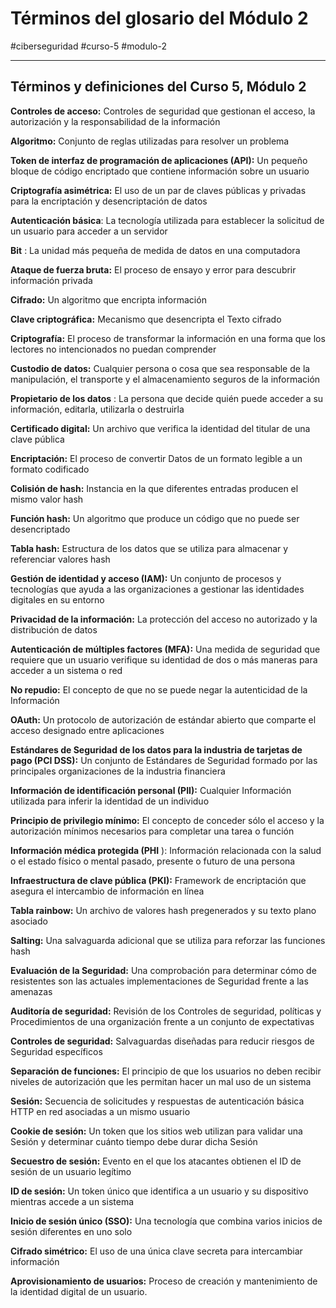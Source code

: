 # Términos del glosario del Módulo 2
#ciberseguridad #curso-5 #modulo-2 

---
## **Términos y definiciones del Curso 5, Módulo 2**

**Controles de acceso:** Controles de seguridad que gestionan el acceso, la autorización y la responsabilidad de la información

**Algoritmo:** Conjunto de reglas utilizadas para resolver un problema

**Token de interfaz de programación de aplicaciones (API):** Un pequeño bloque de código encriptado que contiene información sobre un usuario

**Criptografía asimétrica:** El uso de un par de claves públicas y privadas para la encriptación y desencriptación de datos

**Autenticación básica**: La tecnología utilizada para establecer la solicitud de un usuario para acceder a un servidor

**Bit** : La unidad más pequeña de medida de datos en una computadora

**Ataque de fuerza bruta:** El proceso de ensayo y error para descubrir información privada

**Cifrado:** Un algoritmo que encripta información

**Clave criptográfica:** Mecanismo que desencripta el Texto cifrado

**Criptografía:** El proceso de transformar la información en una forma que los lectores no intencionados no puedan comprender

**Custodio de datos:** Cualquier persona o cosa que sea responsable de la manipulación, el transporte y el almacenamiento seguros de la información

**Propietario de los datos** : La persona que decide quién puede acceder a su información, editarla, utilizarla o destruirla

**Certificado digital:** Un archivo que verifica la identidad del titular de una clave pública

**Encriptación:** El proceso de convertir Datos de un formato legible a un formato codificado

**Colisión de hash:** Instancia en la que diferentes entradas producen el mismo valor hash

**Función hash:** Un algoritmo que produce un código que no puede ser desencriptado

**Tabla hash:** Estructura de los datos que se utiliza para almacenar y referenciar valores hash

**Gestión de identidad y acceso (IAM):** Un conjunto de procesos y tecnologías que ayuda a las organizaciones a gestionar las identidades digitales en su entorno

**Privacidad de la información:** La protección del acceso no autorizado y la distribución de datos

**Autenticación de múltiples factores (MFA):** Una medida de seguridad que requiere que un usuario verifique su identidad de dos o más maneras para acceder a un sistema o red

**No repudio:** El concepto de que no se puede negar la autenticidad de la Información

**OAuth:** Un protocolo de autorización de estándar abierto que comparte el acceso designado entre aplicaciones

**Estándares de Seguridad de los datos para la industria de tarjetas de pago (PCI DSS):** Un conjunto de Estándares de Seguridad formado por las principales organizaciones de la industria financiera

**Información de identificación personal (PII):** Cualquier Información utilizada para inferir la identidad de un individuo

**Principio de privilegio mínimo:** El concepto de conceder sólo el acceso y la autorización mínimos necesarios para completar una tarea o función

**Información médica protegida (PHI** ): Información relacionada con la salud o el estado físico o mental pasado, presente o futuro de una persona

**Infraestructura de clave pública (PKI):** Framework de encriptación que asegura el intercambio de información en línea

**Tabla rainbow:** Un archivo de valores hash pregenerados y su texto plano asociado

**Salting:** Una salvaguarda adicional que se utiliza para reforzar las funciones hash

**Evaluación de la Seguridad:** Una comprobación para determinar cómo de resistentes son las actuales implementaciones de Seguridad frente a las amenazas

**Auditoría de seguridad:** Revisión de los Controles de seguridad, políticas y Procedimientos de una organización frente a un conjunto de expectativas

**Controles de seguridad:** Salvaguardas diseñadas para reducir riesgos de Seguridad específicos

**Separación de funciones:** El principio de que los usuarios no deben recibir niveles de autorización que les permitan hacer un mal uso de un sistema

**Sesión:** Secuencia de solicitudes y respuestas de autenticación básica HTTP en red asociadas a un mismo usuario

**Cookie de sesión:** Un token que los sitios web utilizan para validar una Sesión y determinar cuánto tiempo debe durar dicha Sesión

**Secuestro de sesión:** Evento en el que los atacantes obtienen el ID de sesión de un usuario legítimo

**ID de sesión:** Un token único que identifica a un usuario y su dispositivo mientras accede a un sistema

**Inicio de sesión único (SSO):** Una tecnología que combina varios inicios de sesión diferentes en uno solo

**Cifrado simétrico:** El uso de una única clave secreta para intercambiar información

**Aprovisionamiento de usuarios:** Proceso de creación y mantenimiento de la identidad digital de un usuario.
